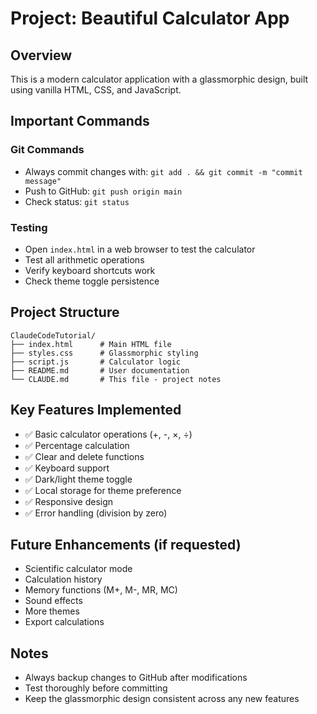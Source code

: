 # Project: Beautiful Calculator App

## Overview
This is a modern calculator application with a glassmorphic design, built using vanilla HTML, CSS, and JavaScript.

## Important Commands

### Git Commands
- Always commit changes with: `git add . && git commit -m "commit message"`
- Push to GitHub: `git push origin main`
- Check status: `git status`

### Testing
- Open `index.html` in a web browser to test the calculator
- Test all arithmetic operations
- Verify keyboard shortcuts work
- Check theme toggle persistence

## Project Structure
```
ClaudeCodeTutorial/
├── index.html      # Main HTML file
├── styles.css      # Glassmorphic styling
├── script.js       # Calculator logic
├── README.md       # User documentation
└── CLAUDE.md       # This file - project notes
```

## Key Features Implemented
- ✅ Basic calculator operations (+, -, ×, ÷)
- ✅ Percentage calculation
- ✅ Clear and delete functions
- ✅ Keyboard support
- ✅ Dark/light theme toggle
- ✅ Local storage for theme preference
- ✅ Responsive design
- ✅ Error handling (division by zero)

## Future Enhancements (if requested)
- Scientific calculator mode
- Calculation history
- Memory functions (M+, M-, MR, MC)
- Sound effects
- More themes
- Export calculations

## Notes
- Always backup changes to GitHub after modifications
- Test thoroughly before committing
- Keep the glassmorphic design consistent across any new features